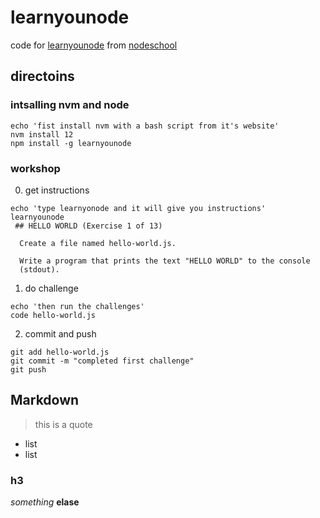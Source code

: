 # learnyounode
code for [learnyounode](https://github.com/workshopper/learnyounode) from [nodeschool](https://nodeschool.io/index.html#workshopper-list)

## directoins
### intsalling nvm and node
```
echo 'fist install nvm with a bash script from it's website'
nvm install 12
npm install -g learnyounode
```

### workshop
0. get instructions

```
echo 'type learnyonode and it will give you instructions'
learnyounode
 ## HELLO WORLD (Exercise 1 of 13)  
   
  Create a file named hello-world.js.  
   
  Write a program that prints the text "HELLO WORLD" to the console  
  (stdout).  
```

1. do challenge

```
echo 'then run the challenges'
code hello-world.js
```

2. commit and push

```
git add hello-world.js
git commit -m "completed first challenge"
git push
```

## Markdown
> this is a quote
- list 
- list
### h3
_something_ __elase__
